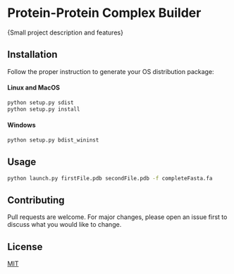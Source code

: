 # Protein-Protein Complex Builder

{Small project description and features}

## Installation

Follow the proper instruction to generate your OS distribution package:

#### Linux and MacOS

```bash
python setup.py sdist
python setup.py install
```

#### Windows

```bash
python setup.py bdist_wininst
```

## Usage



```bash
python launch.py firstFile.pdb secondFile.pdb -f completeFasta.fa
```

## Contributing
Pull requests are welcome. For major changes, please open an issue first to discuss what you would like to change.

## License
[MIT](LICENSE)
